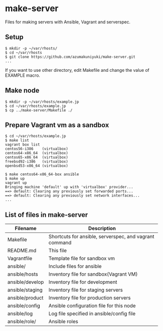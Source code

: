 make-server
===========
Files for making servers with Ansible, Vagrant and serverspec.

## Setup

    $ mkdir -p ~/var/rhosts/
    $ cd ~/var/rhosts
    $ git clone https://github.com/azumakuniyuki/make-server.git
    ...

If you want to use other directory, edit Makefile and change the value of EXAMPLE
macro.

## Make node

    $ mkdir -p ~/var/rhosts/example.jp
    $ cd ~/var/rhosts/example.jp
    $ cp ../make-server/Makefile ./

## Prepare Vagrant vm as a sandbox

    $ cd ~/var/rhosts/example.jp
    $ make list
    vagrant box list
    centos56-i386    (virtualbox)
    centos64-x86_64  (virtualbox)
    centos65-x86_64  (virtualbox)
    freebsd92-i386   (virtualbox)
    openbsd53-x86_64 (virtualbox)

    $ make centos64-x86_64-box ansible
    $ make up
    vagrant up
    Bringing machine 'default' up with 'virtualbox' provider...
    ==> default: Clearing any previously set forwarded ports...
    ==> default: Clearing any previously set network interfaces...
    ...

## List of files in make-server

|   Filename        |   Description 
|   --------        |   -----------     |
| Makefile          | Shortcuts for ansible, serverspec, and vagrant command |
| README.md         | This file |
| Vagrantfile       | Template file for sandbox vm |
| ansible/          | Include files for ansible |
| ansible/hosts     | Inventory file for sandbox(Vagrant VM) |
| ansible/develop   | Inventory file for development |
| ansible/staging   | Inventory file for staging servers |
| ansible/product   | Inventory file for production servers |
| ansible/config    | Ansible configuration file for this node |
| ansible/log       | Log file specified in ansible/config file |
| ansible/role/     | Ansible roles |


